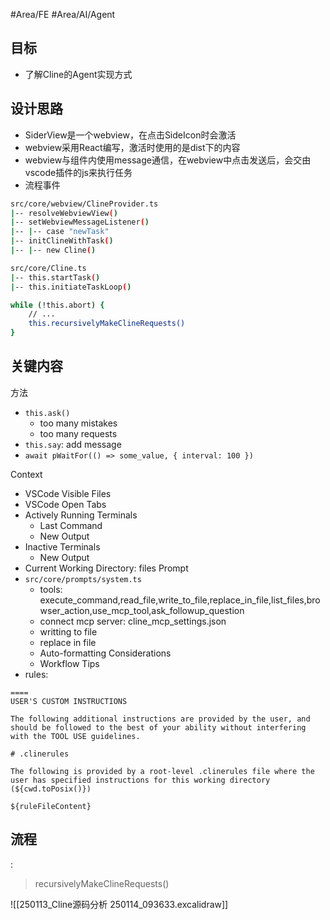 #Area/FE #Area/AI/Agent 

## 目标

- 了解Cline的Agent实现方式
## 设计思路

- SiderView是一个webview，在点击SideIcon时会激活
- webview采用React编写，激活时使用的是dist下的内容
- webview与组件内使用message通信，在webview中点击发送后，会交由vscode插件的js来执行任务
- 流程事件
```bash
src/core/webview/ClineProvider.ts
|-- resolveWebviewView()
|-- setWebviewMessageListener()
|-- |-- case "newTask"
|-- initClineWithTask()
|-- |-- new Cline()

src/core/Cline.ts
|-- this.startTask()
|-- this.initiateTaskLoop()

while (!this.abort) {
	// ...
	this.recursivelyMakeClineRequests()
}
```

## 关键内容

方法
- `this.ask()`
	- too many mistakes
	- too many requests
- `this.say`: add message
- `await pWaitFor(() => some_value, { interval: 100 })`

Context
- VSCode Visible Files
- VSCode Open Tabs
- Actively Running Terminals
	- Last Command
	- New Output
- Inactive Terminals
	- New Output
- Current Working Directory: files
Prompt
- `src/core/prompts/system.ts`
	- tools: execute_command,read_file,write_to_file,replace_in_file,list_files,browser_action,use_mcp_tool,ask_followup_question
	- connect mcp server: cline_mcp_settings.json
	- writting to file
	- replace in file
	- Auto-formatting Considerations
	- Workflow Tips
- rules:
```
====
USER'S CUSTOM INSTRUCTIONS

The following additional instructions are provided by the user, and should be followed to the best of your ability without interfering with the TOOL USE guidelines.

# .clinerules

The following is provided by a root-level .clinerules file where the user has specified instructions for this working directory (${cwd.toPosix()})

${ruleFileContent}
```

## 流程
:
> recursivelyMakeClineRequests()

![[250113_Cline源码分析 250114_093633.excalidraw]]